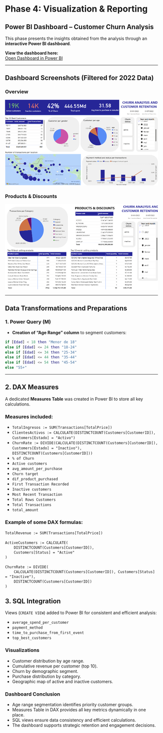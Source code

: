 # Phase 4: Visualization & Reporting

## Power BI Dashboard – Customer Churn Analysis

This phase presents the insights obtained from the analysis through an **interactive Power BI dashboard**.

**View the dashboard here:**  
[Open Dashboard in Power BI](https://app.powerbi.com/groups/me/reports/d37aa858-94ea-4e65-b74a-9e970df48d61/79d286c3418c04c89a05?experience=power-bi)

---

## Dashboard Screenshots (Filtered for 2022 Data)

### Overview
![Dashboard Overview](https://raw.githubusercontent.com/Ilseemerich5/E-commerce-Customer-Churn-Analysis-with-SQL-Power-BI-and-Python/main/Phase%204.2%3A%20Dashboard%20Overview%20(2022).png)

### Products & Discounts
![Dashboard Products & Discounts](https://raw.githubusercontent.com/Ilseemerich5/E-commerce-Customer-Churn-Analysis-with-SQL-Power-BI-and-Python/main/Phase%204.3%3A%20Dashboard%20Products%20%26%20Discounts%20(2022).png)

---

## Data Transformations and Preparations

### 1. Power Query (M)
- **Creation of “Age Range” column** to segment customers:

```m
if [Edad] < 18 then "Menor de 18"
else if [Edad] <= 24 then "18-24"
else if [Edad] <= 34 then "25-34"
else if [Edad] <= 44 then "35-44"
else if [Edad] <= 54 then "45-54"
else "55+"
```
---


## 2. DAX Measures

A dedicated **Measures Table** was created in Power BI to store all key calculations.

### Measures included:

- `TotalIngresos := SUM(Transactions[TotalPrice])`
- `ClientesActivos := CALCULATE(DISTINCTCOUNT(Customers[CustomerID]), Customers[Estado] = "Activo")`
- `ChurnRate := DIVIDE(CALCULATE(DISTINCTCOUNT(Customers[CustomerID]), Customers[Estado] = "Inactivo"), DISTINCTCOUNT(Customers[CustomerID]))`
- `% of Churn`
- `Active customers`
- `avg_amount_per_purchase`
- `Churn target`
- `dif_product_purchased`
- `First Transaction Recorded`
- `Inactive customers`
- `Most Recent Transaction`
- `Total Rows Customers`
- `Total Transactions`
- `total_amount`

### Example of some DAX formulas:

```DAX
TotalRevenue := SUM(Transactions[TotalPrice])

ActiveCustomers := CALCULATE(
    DISTINCTCOUNT(Customers[CustomerID]), 
    Customers[Status] = "Active"
)

ChurnRate := DIVIDE(
    CALCULATE(DISTINCTCOUNT(Customers[CustomerID]), Customers[Status] = "Inactive"),
    DISTINCTCOUNT(Customers[CustomerID])
)
```
## 3. SQL Integration

Views (`CREATE VIEW`) added to Power BI for consistent and efficient analysis:

- `average_spend_per_customer`
- `payment_method`
- `time_to_purchase_from_first_event`
- `top_best_customers`

### Visualizations

- Customer distribution by age range.
- Cumulative revenue per customer (top 10).
- Churn by demographic segment.
- Purchase distribution by category.
- Geographic map of active and inactive customers.

### Dashboard Conclusion

- Age range segmentation identifies priority customer groups.
- Measures Table in DAX provides all key metrics dynamically in one place.
- SQL views ensure data consistency and efficient calculations.
- The dashboard supports strategic retention and engagement decisions.


